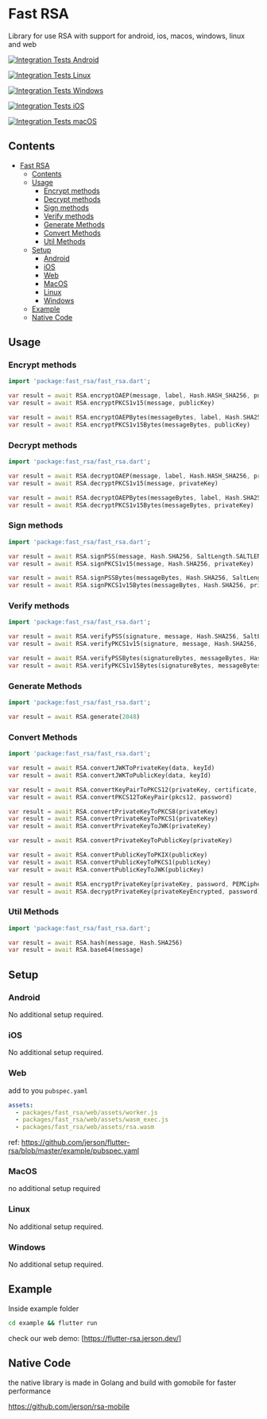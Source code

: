 # Fast RSA

Library for use RSA with support for android, ios, macos, windows, linux and web

[![Integration Tests Android](https://github.com/jerson/flutter-rsa/actions/workflows/tests_android.yml/badge.svg)](https://github.com/jerson/flutter-rsa/actions/workflows/tests_android.yml)

[![Integration Tests Linux](https://github.com/jerson/flutter-rsa/actions/workflows/tests_linux.yml/badge.svg)](https://github.com/jerson/flutter-rsa/actions/workflows/tests_linux.yml)

[![Integration Tests Windows](https://github.com/jerson/flutter-rsa/actions/workflows/tests_windows.yml/badge.svg)](https://github.com/jerson/flutter-rsa/actions/workflows/tests_windows.yml)

[![Integration Tests iOS](https://github.com/jerson/flutter-rsa/actions/workflows/tests_ios.yml/badge.svg)](https://github.com/jerson/flutter-rsa/actions/workflows/tests_ios.yml)

[![Integration Tests macOS](https://github.com/jerson/flutter-rsa/actions/workflows/tests_macos.yml/badge.svg)](https://github.com/jerson/flutter-rsa/actions/workflows/tests_macos.yml)
## Contents
 
- [Fast RSA](#fast-rsa)
  - [Contents](#contents)
  - [Usage](#usage)
    - [Encrypt methods](#encrypt-methods)
    - [Decrypt methods](#decrypt-methods)
    - [Sign methods](#sign-methods)
    - [Verify methods](#verify-methods)
    - [Generate Methods](#generate-methods)
    - [Convert Methods](#convert-methods)
    - [Util Methods](#util-methods)
  - [Setup](#setup)
    - [Android](#android)
    - [iOS](#ios)
    - [Web](#web)
    - [MacOS](#macos)
    - [Linux](#linux)
    - [Windows](#windows)
  - [Example](#example)
  - [Native Code](#native-code)

## Usage

### Encrypt methods

```dart
import 'package:fast_rsa/fast_rsa.dart';

var result = await RSA.encryptOAEP(message, label, Hash.HASH_SHA256, publicKey)
var result = await RSA.encryptPKCS1v15(message, publicKey)

var result = await RSA.encryptOAEPBytes(messageBytes, label, Hash.SHA256, publicKey)
var result = await RSA.encryptPKCS1v15Bytes(messageBytes, publicKey)

```

### Decrypt methods

```dart
import 'package:fast_rsa/fast_rsa.dart';

var result = await RSA.decryptOAEP(message, label, Hash.HASH_SHA256, privateKey)
var result = await RSA.decryptPKCS1v15(message, privateKey)

var result = await RSA.decryptOAEPBytes(messageBytes, label, Hash.SHA256, privateKey)
var result = await RSA.decryptPKCS1v15Bytes(messageBytes, privateKey)

```

### Sign methods

```dart
import 'package:fast_rsa/fast_rsa.dart';

var result = await RSA.signPSS(message, Hash.SHA256, SaltLength.SALTLENGTH_AUTO, privateKey)
var result = await RSA.signPKCS1v15(message, Hash.SHA256, privateKey)

var result = await RSA.signPSSBytes(messageBytes, Hash.SHA256, SaltLength.SALTLENGTH_AUTO, privateKey)
var result = await RSA.signPKCS1v15Bytes(messageBytes, Hash.SHA256, privateKey)

```

### Verify methods

```dart
import 'package:fast_rsa/fast_rsa.dart';

var result = await RSA.verifyPSS(signature, message, Hash.SHA256, SaltLength.SALTLENGTH_AUTO, publicKey)
var result = await RSA.verifyPKCS1v15(signature, message, Hash.SHA256, publicKey)

var result = await RSA.verifyPSSBytes(signatureBytes, messageBytes, Hash.SHA256, SaltLength.SALTLENGTH_AUTO, publicKey)
var result = await RSA.verifyPKCS1v15Bytes(signatureBytes, messageBytes, Hash.SHA256, publicKey)

```

### Generate Methods

```dart
import 'package:fast_rsa/fast_rsa.dart';

var result = await RSA.generate(2048)

```

### Convert Methods

```dart
import 'package:fast_rsa/fast_rsa.dart';

var result = await RSA.convertJWKToPrivateKey(data, keyId)
var result = await RSA.convertJWKToPublicKey(data, keyId)

var result = await RSA.convertKeyPairToPKCS12(privateKey, certificate, password)
var result = await RSA.convertPKCS12ToKeyPair(pkcs12, password)

var result = await RSA.convertPrivateKeyToPKCS8(privateKey)
var result = await RSA.convertPrivateKeyToPKCS1(privateKey)
var result = await RSA.convertPrivateKeyToJWK(privateKey)

var result = await RSA.convertPrivateKeyToPublicKey(privateKey)

var result = await RSA.convertPublicKeyToPKIX(publicKey)
var result = await RSA.convertPublicKeyToPKCS1(publicKey)
var result = await RSA.convertPublicKeyToJWK(publicKey)

var result = await RSA.encryptPrivateKey(privateKey, password, PEMCipher.PEMCIPHER_AES256)
var result = await RSA.decryptPrivateKey(privateKeyEncrypted, password)
```

### Util Methods

```dart
import 'package:fast_rsa/fast_rsa.dart';

var result = await RSA.hash(message, Hash.SHA256)
var result = await RSA.base64(message)

```

## Setup

### Android

No additional setup required.

### iOS

No additional setup required.

### Web

add to you `pubspec.yaml`

```yaml
assets:
  - packages/fast_rsa/web/assets/worker.js
  - packages/fast_rsa/web/assets/wasm_exec.js
  - packages/fast_rsa/web/assets/rsa.wasm
```

ref: https://github.com/jerson/flutter-rsa/blob/master/example/pubspec.yaml

### MacOS

no additional setup required

### Linux

No additional setup required.

### Windows

No additional setup required.

## Example

Inside example folder

```bash
cd example && flutter run
```

check our web demo: [https://flutter-rsa.jerson.dev/]

## Native Code

the native library is made in Golang and build with gomobile for faster performance

https://github.com/jerson/rsa-mobile
